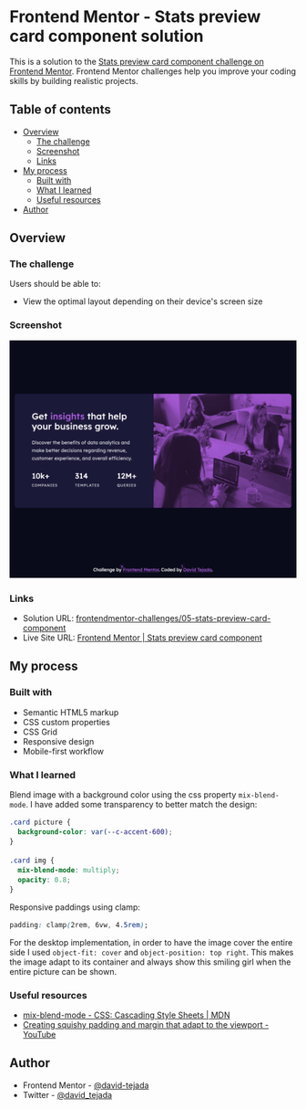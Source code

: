 # Frontend Mentor - Stats preview card component solution

This is a solution to the [Stats preview card component challenge on Frontend Mentor](https://www.frontendmentor.io/challenges/stats-preview-card-component-8JqbgoU62). Frontend Mentor challenges help you improve your coding skills by building realistic projects.

## Table of contents

- [Overview](#overview)
  - [The challenge](#the-challenge)
  - [Screenshot](#screenshot)
  - [Links](#links)
- [My process](#my-process)
  - [Built with](#built-with)
  - [What I learned](#what-i-learned)
  - [Useful resources](#useful-resources)
- [Author](#author)

## Overview

### The challenge

Users should be able to:

- View the optimal layout depending on their device's screen size

### Screenshot

![Desktop](./screenshots/desktop.png)

### Links

- Solution URL: [frontendmentor-challenges/05-stats-preview-card-component](https://github.com/david-tejada/05-stats-preview-card-component)
- Live Site URL: [Frontend Mentor | Stats preview card component](https://brilliant-clafoutis-48bcff.netlify.app/)

## My process

### Built with

- Semantic HTML5 markup
- CSS custom properties
- CSS Grid
- Responsive design
- Mobile-first workflow

### What I learned

Blend image with a background color using the css property `mix-blend-mode`. I have added some transparency to better match the design:

```css
.card picture {
  background-color: var(--c-accent-600);
}

.card img {
  mix-blend-mode: multiply;
  opacity: 0.8;
}
```

Responsive paddings using clamp:

```css
padding: clamp(2rem, 6vw, 4.5rem);
```

For the desktop implementation, in order to have the image cover the entire side I used `object-fit: cover` and `object-position: top right`. This makes the image adapt to its container and always show this smiling girl when the entire picture can be shown.

### Useful resources

- [mix-blend-mode - CSS: Cascading Style Sheets | MDN](https://developer.mozilla.org/en-US/docs/Web/CSS/mix-blend-mode)
- [Creating squishy padding and margin that adapt to the viewport - YouTube](https://www.youtube.com/watch?v=7khSaA91e04)

## Author

- Frontend Mentor - [@david-tejada](https://www.frontendmentor.io/profile/david-tejada)
- Twitter - [@david_tejada](https://www.twitter.com/david_tejada)
